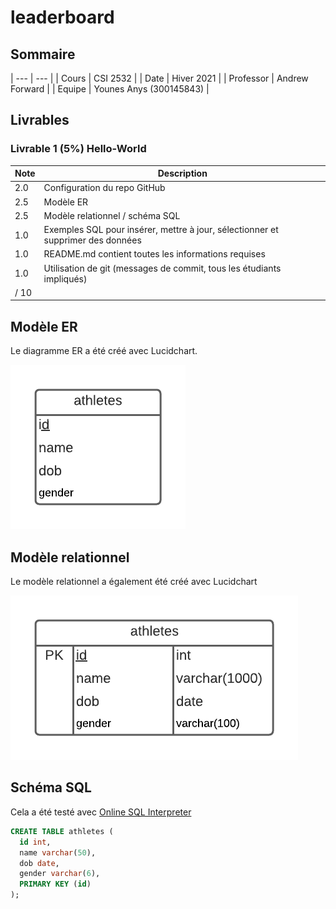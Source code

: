 # leaderboard

## Sommaire


| --- | --- |
| Cours | CSI 2532 |
| Date | Hiver 2021 |
| Professor | Andrew Forward |
| Equipe | Younes Anys (300145843) |

## Livrables

### Livrable 1 (5%) Hello-World

| Note | Description | 
| --- | --- |
| 2.0 | Configuration du repo GitHub |
| 2.5 | Modèle ER |
| 2.5 | Modèle relationnel / schéma SQL | 
| 1.0 | Exemples SQL pour insérer, mettre à jour, sélectionner et supprimer des données |
| 1.0 | README.md contient toutes les informations requises |
| 1.0 | Utilisation de git (messages de commit, tous les étudiants impliqués) |
| / 10 | |

## Modèle ER

Le diagramme ER a été créé avec Lucidchart.

![Modèle ER](files/modelER.png)

## Modèle relationnel

Le modèle relationnel a également été créé avec Lucidchart

![Modèle relationnel](files/RelationalModel.png)

## Schéma SQL

Cela a été testé avec [Online SQL Interpreter](https://www.db-book.com/db7/university-lab-dir/sqljs.html)


```sql
CREATE TABLE athletes (
  id int,
  name varchar(50),
  dob date,
  gender varchar(6),
  PRIMARY KEY (id)
);
```


